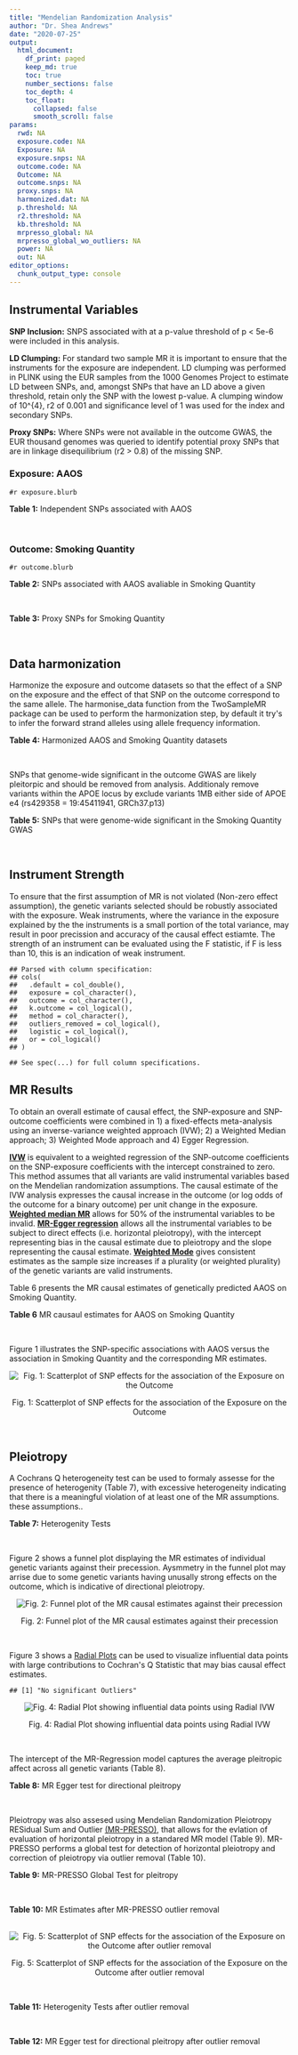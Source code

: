 ```yaml
---
title: "Mendelian Randomization Analysis"
author: "Dr. Shea Andrews"
date: "2020-07-25"
output:
  html_document:
    df_print: paged
    keep_md: true
    toc: true
    number_sections: false
    toc_depth: 4
    toc_float:
      collapsed: false
      smooth_scroll: false
params:
  rwd: NA
  exposure.code: NA
  Exposure: NA
  exposure.snps: NA
  outcome.code: NA
  Outcome: NA
  outcome.snps: NA
  proxy.snps: NA
  harmonized.dat: NA
  p.threshold: NA
  r2.threshold: NA
  kb.threshold: NA
  mrpresso_global: NA
  mrpresso_global_wo_outliers: NA
  power: NA
  out: NA
editor_options:
  chunk_output_type: console
---
```







## Instrumental Variables
**SNP Inclusion:** SNPS associated with at a p-value threshold of p < 5e-6 were included in this analysis.
<br>

**LD Clumping:** For standard two sample MR it is important to ensure that the instruments for the exposure are independent. LD clumping was performed in PLINK using the EUR samples from the 1000 Genomes Project to estimate LD between SNPs, and, amongst SNPs that have an LD above a given threshold, retain only the SNP with the lowest p-value. A clumping window of 10^{4}, r2 of 0.001 and significance level of 1 was used for the index and secondary SNPs.
<br>

**Proxy SNPs:** Where SNPs were not available in the outcome GWAS, the EUR thousand genomes was queried to identify potential proxy SNPs that are in linkage disequilibrium (r2 > 0.8) of the missing SNP.
<br>

### Exposure: AAOS
`#r exposure.blurb`
<br>

**Table 1:** Independent SNPs associated with AAOS
<div data-pagedtable="false">
  <script data-pagedtable-source type="application/json">
{"columns":[{"label":["SNP"],"name":[1],"type":["chr"],"align":["left"]},{"label":["CHROM"],"name":[2],"type":["dbl"],"align":["right"]},{"label":["POS"],"name":[3],"type":["dbl"],"align":["right"]},{"label":["REF"],"name":[4],"type":["chr"],"align":["left"]},{"label":["ALT"],"name":[5],"type":["chr"],"align":["left"]},{"label":["AF"],"name":[6],"type":["dbl"],"align":["right"]},{"label":["BETA"],"name":[7],"type":["dbl"],"align":["right"]},{"label":["SE"],"name":[8],"type":["dbl"],"align":["right"]},{"label":["Z"],"name":[9],"type":["dbl"],"align":["right"]},{"label":["P"],"name":[10],"type":["dbl"],"align":["right"]},{"label":["N"],"name":[11],"type":["dbl"],"align":["right"]},{"label":["TRAIT"],"name":[12],"type":["chr"],"align":["left"]}],"data":[{"1":"rs2649062","2":"1","3":"5799177","4":"A","5":"G","6":"0.3192","7":"0.0652","8":"0.0131","9":"4.977100","10":"6.120e-07","11":"40255","12":"AAOS"},{"1":"rs4662080","2":"1","3":"14363419","4":"C","5":"T","6":"0.6649","7":"0.1421","8":"0.0296","9":"4.800676","10":"1.586e-06","11":"40255","12":"AAOS"},{"1":"rs10919252","2":"1","3":"169802956","4":"C","5":"G","6":"0.3275","7":"0.0975","8":"0.0198","9":"4.924240","10":"8.182e-07","11":"40255","12":"AAOS"},{"1":"rs6701713","2":"1","3":"207786289","4":"A","5":"G","6":"0.7983","7":"-0.0709","8":"0.0146","9":"-4.856160","10":"1.184e-06","11":"40255","12":"AAOS"},{"1":"rs144505123","2":"1","3":"221802052","4":"C","5":"T","6":"0.0113","7":"0.7709","8":"0.1609","9":"4.791175","10":"1.661e-06","11":"40255","12":"AAOS"},{"1":"rs6718282","2":"2","3":"18039651","4":"G","5":"A","6":"0.0440","7":"-0.1421","8":"0.0308","9":"-4.613636","10":"3.840e-06","11":"40255","12":"AAOS"},{"1":"rs114131510","2":"2","3":"78420700","4":"A","5":"G","6":"0.0162","7":"0.6419","8":"0.1406","9":"4.565430","10":"4.949e-06","11":"40255","12":"AAOS"},{"1":"rs12615104","2":"2","3":"109820829","4":"T","5":"C","6":"0.2566","7":"-0.1057","8":"0.0221","9":"-4.782810","10":"1.829e-06","11":"40255","12":"AAOS"},{"1":"rs111906619","2":"2","3":"127789085","4":"C","5":"T","6":"0.0709","7":"0.1268","8":"0.0256","9":"4.953125","10":"7.088e-07","11":"40255","12":"AAOS"},{"1":"rs6431219","2":"2","3":"127862133","4":"C","5":"T","6":"0.4163","7":"0.0774","8":"0.0124","9":"6.241935","10":"3.897e-10","11":"40255","12":"AAOS"},{"1":"rs359982","2":"2","3":"219826934","4":"A","5":"G","6":"0.0781","7":"0.2660","8":"0.0513","9":"5.185190","10":"2.159e-07","11":"40255","12":"AAOS"},{"1":"rs116341973","2":"3","3":"63462893","4":"A","5":"G","6":"0.0227","7":"0.2057","8":"0.0399","9":"5.155390","10":"2.478e-07","11":"40255","12":"AAOS"},{"1":"rs145799027","2":"3","3":"114438213","4":"T","5":"C","6":"0.0147","7":"0.7485","8":"0.1601","9":"4.675200","10":"2.933e-06","11":"40255","12":"AAOS"},{"1":"rs71602496","2":"4","3":"661002","4":"A","5":"G","6":"0.1453","7":"0.0780","8":"0.0171","9":"4.561400","10":"4.978e-06","11":"40255","12":"AAOS"},{"1":"rs115803892","2":"4","3":"134185712","4":"G","5":"A","6":"0.0129","7":"0.9151","8":"0.1973","9":"4.638115","10":"3.498e-06","11":"40255","12":"AAOS"},{"1":"rs1689013","2":"4","3":"181048651","4":"T","5":"C","6":"0.2493","7":"0.0637","8":"0.0139","9":"4.582730","10":"4.657e-06","11":"40255","12":"AAOS"},{"1":"rs144202318","2":"5","3":"165711579","4":"G","5":"A","6":"0.0135","7":"0.7219","8":"0.1572","9":"4.592239","10":"4.356e-06","11":"40255","12":"AAOS"},{"1":"rs77345379","2":"6","3":"69273670","4":"C","5":"T","6":"0.0185","7":"0.2291","8":"0.0501","9":"4.572854","10":"4.830e-06","11":"40255","12":"AAOS"},{"1":"rs12153819","2":"6","3":"83773049","4":"C","5":"T","6":"0.1018","7":"-0.1092","8":"0.0235","9":"-4.646809","10":"3.291e-06","11":"40255","12":"AAOS"},{"1":"rs17170228","2":"7","3":"33076314","4":"G","5":"A","6":"0.0623","7":"0.1215","8":"0.0248","9":"4.899194","10":"1.004e-06","11":"40255","12":"AAOS"},{"1":"rs149907089","2":"7","3":"151626353","4":"G","5":"C","6":"0.0162","7":"0.7109","8":"0.1535","9":"4.631270","10":"3.637e-06","11":"40255","12":"AAOS"},{"1":"rs2725066","2":"8","3":"4438058","4":"T","5":"A","6":"0.5128","7":"-0.0936","8":"0.0191","9":"-4.900524","10":"9.948e-07","11":"40255","12":"AAOS"},{"1":"rs117201713","2":"8","3":"121340499","4":"G","5":"C","6":"0.0408","7":"0.2125","8":"0.0456","9":"4.660088","10":"3.120e-06","11":"40255","12":"AAOS"},{"1":"rs36033332","2":"9","3":"26834807","4":"C","5":"G","6":"0.0386","7":"0.4601","8":"0.0865","9":"5.319080","10":"1.030e-07","11":"40255","12":"AAOS"},{"1":"rs7930318","2":"11","3":"60033371","4":"C","5":"T","6":"0.5996","7":"0.0750","8":"0.0125","9":"6.000000","10":"2.245e-09","11":"40255","12":"AAOS"},{"1":"rs567075","2":"11","3":"85830157","4":"T","5":"C","6":"0.6903","7":"0.0900","8":"0.0132","9":"6.818180","10":"9.084e-12","11":"40255","12":"AAOS"},{"1":"rs11218343","2":"11","3":"121435587","4":"T","5":"C","6":"0.0395","7":"-0.1653","8":"0.0329","9":"-5.024320","10":"5.148e-07","11":"40255","12":"AAOS"},{"1":"rs7958488","2":"12","3":"6546166","4":"A","5":"T","6":"0.0195","7":"0.5085","8":"0.1111","9":"4.576960","10":"4.719e-06","11":"40255","12":"AAOS"},{"1":"rs1118069","2":"12","3":"84739181","4":"A","5":"T","6":"0.7195","7":"0.1012","8":"0.0216","9":"4.685190","10":"2.693e-06","11":"40255","12":"AAOS"},{"1":"rs140016885","2":"12","3":"99679113","4":"A","5":"G","6":"0.0144","7":"0.6851","8":"0.1416","9":"4.838280","10":"1.310e-06","11":"40255","12":"AAOS"},{"1":"rs9582517","2":"13","3":"102331030","4":"T","5":"C","6":"0.5073","7":"-0.1185","8":"0.0257","9":"-4.610890","10":"3.908e-06","11":"40255","12":"AAOS"},{"1":"rs146189059","2":"14","3":"47173254","4":"C","5":"G","6":"0.0111","7":"0.9444","8":"0.1835","9":"5.146590","10":"2.634e-07","11":"40255","12":"AAOS"},{"1":"rs17125944","2":"14","3":"53400629","4":"T","5":"C","6":"0.0924","7":"0.0960","8":"0.0203","9":"4.729060","10":"2.321e-06","11":"40255","12":"AAOS"},{"1":"rs150193285","2":"15","3":"75224360","4":"C","5":"T","6":"0.0109","7":"0.7622","8":"0.1650","9":"4.619394","10":"3.834e-06","11":"40255","12":"AAOS"},{"1":"rs9947273","2":"18","3":"35409158","4":"G","5":"A","6":"0.1431","7":"-0.0853","8":"0.0178","9":"-4.792135","10":"1.593e-06","11":"40255","12":"AAOS"},{"1":"rs62117204","2":"19","3":"45242967","4":"C","5":"T","6":"0.0601","7":"-0.1867","8":"0.0278","9":"-6.715827","10":"1.864e-11","11":"40255","12":"AAOS"},{"1":"rs76205446","2":"19","3":"45355267","4":"T","5":"A","6":"0.0143","7":"0.7096","8":"0.1234","9":"5.750405","10":"9.010e-09","11":"40255","12":"AAOS"},{"1":"rs2075650","2":"19","3":"45395619","4":"A","5":"G","6":"0.2197","7":"0.5502","8":"0.0223","9":"24.672600","10":"5.980e-134","11":"40255","12":"AAOS"},{"1":"rs141441332","2":"19","3":"45438575","4":"C","5":"A","6":"0.0110","7":"0.5383","8":"0.0632","9":"8.517405","10":"1.713e-17","11":"40255","12":"AAOS"},{"1":"rs204469","2":"19","3":"45490285","4":"A","5":"G","6":"0.9632","7":"0.1588","8":"0.0341","9":"4.656890","10":"3.269e-06","11":"40255","12":"AAOS"},{"1":"rs2827191","2":"21","3":"23361798","4":"C","5":"T","6":"0.2857","7":"0.1277","8":"0.0279","9":"4.577061","10":"4.895e-06","11":"40255","12":"AAOS"},{"1":"rs1043441","2":"22","3":"39130964","4":"C","5":"T","6":"0.2893","7":"-0.0639","8":"0.0135","9":"-4.733333","10":"2.110e-06","11":"40255","12":"AAOS"}],"options":{"columns":{"min":{},"max":[10]},"rows":{"min":[10],"max":[10]},"pages":{}}}
  </script>
</div>
<br>

### Outcome: Smoking Quantity
`#r outcome.blurb`
<br>

**Table 2:** SNPs associated with AAOS avaliable in Smoking Quantity
<div data-pagedtable="false">
  <script data-pagedtable-source type="application/json">
{"columns":[{"label":["SNP"],"name":[1],"type":["chr"],"align":["left"]},{"label":["CHROM"],"name":[2],"type":["dbl"],"align":["right"]},{"label":["POS"],"name":[3],"type":["dbl"],"align":["right"]},{"label":["REF"],"name":[4],"type":["chr"],"align":["left"]},{"label":["ALT"],"name":[5],"type":["chr"],"align":["left"]},{"label":["AF"],"name":[6],"type":["dbl"],"align":["right"]},{"label":["BETA"],"name":[7],"type":["dbl"],"align":["right"]},{"label":["SE"],"name":[8],"type":["dbl"],"align":["right"]},{"label":["Z"],"name":[9],"type":["dbl"],"align":["right"]},{"label":["P"],"name":[10],"type":["dbl"],"align":["right"]},{"label":["N"],"name":[11],"type":["dbl"],"align":["right"]},{"label":["TRAIT"],"name":[12],"type":["chr"],"align":["left"]}],"data":[{"1":"rs2649062","2":"1","3":"5799177","4":"A","5":"G","6":"0.32036400","7":"8.446970e-04","8":"0.001727397","9":"0.489","10":"0.62520","11":"335394","12":"Cigarettes_Per_Day"},{"1":"rs4662080","2":"1","3":"14363419","4":"C","5":"T","6":"0.69553200","7":"5.656931e-03","8":"0.003680502","9":"1.537","10":"0.12440","11":"73380","12":"Cigarettes_Per_Day"},{"1":"rs10919252","2":"1","3":"169802956","4":"C","5":"G","6":"0.31039100","7":"3.118030e-03","8":"0.001723623","9":"1.809","10":"0.07043","11":"335394","12":"Cigarettes_Per_Day"},{"1":"rs6701713","2":"1","3":"207786289","4":"A","5":"G","6":"0.77515400","7":"1.320720e-03","8":"0.001726427","9":"0.765","10":"0.44400","11":"335394","12":"Cigarettes_Per_Day"},{"1":"rs144505123","2":"1","3":"221802052","4":"C","5":"T","6":"0.00744913","7":"2.082278e-03","8":"0.001852560","9":"1.124","10":"0.26100","11":"290889","12":"Cigarettes_Per_Day"},{"1":"rs6718282","2":"2","3":"18039651","4":"G","5":"A","6":"0.08463490","7":"-1.625551e-03","8":"0.001847217","9":"-0.880","10":"0.37860","11":"292829","12":"Cigarettes_Per_Day"},{"1":"rs114131510","2":"2","3":"78420700","4":"A","5":"G","6":"0.00839110","7":"-1.761980e-03","8":"0.001720687","9":"-1.024","10":"0.30570","11":"337334","12":"Cigarettes_Per_Day"},{"1":"rs12615104","2":"2","3":"109820829","4":"T","5":"C","6":"0.32661600","7":"2.086620e-04","8":"0.001724481","9":"0.121","10":"0.90330","11":"337334","12":"Cigarettes_Per_Day"},{"1":"rs111906619","2":"2","3":"127789085","4":"C","5":"T","6":"0.05424060","7":"1.081358e-03","8":"0.001721908","9":"0.628","10":"0.52990","11":"337334","12":"Cigarettes_Per_Day"},{"1":"rs6431219","2":"2","3":"127862133","4":"C","5":"T","6":"0.39324600","7":"-1.621285e-04","8":"0.001724772","9":"-0.094","10":"0.92490","11":"337334","12":"Cigarettes_Per_Day"},{"1":"rs359982","2":"2","3":"219826934","4":"A","5":"G","6":"0.05341570","7":"1.691550e-03","8":"0.001720803","9":"0.983","10":"0.32550","11":"337334","12":"Cigarettes_Per_Day"},{"1":"rs116341973","2":"3","3":"63462893","4":"A","5":"G","6":"0.01417150","7":"2.235920e-03","8":"0.001719940","9":"1.300","10":"0.19360","11":"337334","12":"Cigarettes_Per_Day"},{"1":"rs145799027","2":"3","3":"114438213","4":"T","5":"C","6":"0.00290276","7":"-7.815210e-06","8":"0.001953804","9":"-0.004","10":"0.99700","11":"263954","12":"Cigarettes_Per_Day"},{"1":"rs71602496","2":"4","3":"661002","4":"A","5":"G","6":"0.14947100","7":"1.083080e-03","8":"0.001721907","9":"0.629","10":"0.52960","11":"337334","12":"Cigarettes_Per_Day"},{"1":"rs115803892","2":"4","3":"134185712","4":"G","5":"A","6":"0.02500000","7":"-2.889604e-03","8":"0.001718979","9":"-1.681","10":"0.09272","11":"337334","12":"Cigarettes_Per_Day"},{"1":"rs1689013","2":"4","3":"181048651","4":"T","5":"C","6":"0.22133500","7":"-4.980400e-04","8":"0.001723322","9":"-0.289","10":"0.77300","11":"337334","12":"Cigarettes_Per_Day"},{"1":"rs144202318","2":"5","3":"165711579","4":"G","5":"A","6":"0.01040480","7":"2.167256e-03","8":"0.001720045","9":"1.260","10":"0.20760","11":"337334","12":"Cigarettes_Per_Day"},{"1":"rs77345379","2":"6","3":"69273670","4":"C","5":"T","6":"0.02319680","7":"2.817578e-03","8":"0.001719084","9":"1.639","10":"0.10130","11":"337334","12":"Cigarettes_Per_Day"},{"1":"rs12153819","2":"6","3":"83773049","4":"C","5":"T","6":"0.16679800","7":"-2.462264e-03","8":"0.001845775","9":"-1.334","10":"0.18210","11":"292829","12":"Cigarettes_Per_Day"},{"1":"rs17170228","2":"7","3":"33076314","4":"G","5":"A","6":"0.05569710","7":"3.314761e-03","8":"0.001718383","9":"1.929","10":"0.05376","11":"337334","12":"Cigarettes_Per_Day"},{"1":"rs149907089","2":"7","3":"151626353","4":"G","5":"C","6":"0.01035230","7":"2.323629e-03","8":"0.001944459","9":"1.195","10":"0.23200","11":"263954","12":"Cigarettes_Per_Day"},{"1":"rs2725066","2":"8","3":"4438058","4":"T","5":"A","6":"0.54336700","7":"1.209487e-03","8":"0.001732789","9":"0.698","10":"0.48530","11":"333020","12":"Cigarettes_Per_Day"},{"1":"rs117201713","2":"8","3":"121340499","4":"G","5":"C","6":"0.03194600","7":"7.252542e-04","8":"0.001722694","9":"0.421","10":"0.67350","11":"337334","12":"Cigarettes_Per_Day"},{"1":"rs36033332","2":"9","3":"26834807","4":"C","5":"G","6":"0.08303120","7":"-1.033200e-03","8":"0.001722007","9":"-0.600","10":"0.54850","11":"337334","12":"Cigarettes_Per_Day"},{"1":"rs7930318","2":"11","3":"60033371","4":"C","5":"T","6":"0.65976800","7":"-1.724190e-03","8":"0.001720749","9":"-1.002","10":"0.31620","11":"337334","12":"Cigarettes_Per_Day"},{"1":"rs567075","2":"11","3":"85830157","4":"T","5":"C","6":"0.69089900","7":"-2.186140e-03","8":"0.001720016","9":"-1.271","10":"0.20370","11":"337334","12":"Cigarettes_Per_Day"},{"1":"rs11218343","2":"11","3":"121435587","4":"T","5":"C","6":"0.03449530","7":"9.162400e-04","8":"0.001722255","9":"0.532","10":"0.59500","11":"337334","12":"Cigarettes_Per_Day"},{"1":"rs7958488","2":"12","3":"6546166","4":"A","5":"T","6":"0.01840830","7":"7.648350e-04","8":"0.001722601","9":"0.444","10":"0.65730","11":"337334","12":"Cigarettes_Per_Day"},{"1":"rs1118069","2":"12","3":"84739181","4":"A","5":"T","6":"0.62582100","7":"4.515490e-04","8":"0.001723469","9":"0.262","10":"0.79350","11":"337334","12":"Cigarettes_Per_Day"},{"1":"rs140016885","2":"12","3":"99679113","4":"A","5":"G","6":"0.02373190","7":"6.177510e-04","8":"0.001740144","9":"0.355","10":"0.72270","11":"330721","12":"Cigarettes_Per_Day"},{"1":"rs9582517","2":"13","3":"102331030","4":"T","5":"C","6":"0.48209100","7":"2.000460e-04","8":"0.001724532","9":"0.116","10":"0.90740","11":"337334","12":"Cigarettes_Per_Day"},{"1":"rs146189059","2":"14","3":"47173254","4":"C","5":"G","6":"0.01144620","7":"2.561010e-03","8":"0.001812466","9":"1.413","10":"0.15780","11":"303629","12":"Cigarettes_Per_Day"},{"1":"rs17125944","2":"14","3":"53400629","4":"T","5":"C","6":"0.09734350","7":"-3.551050e-04","8":"0.001723809","9":"-0.206","10":"0.83670","11":"337334","12":"Cigarettes_Per_Day"},{"1":"rs150193285","2":"15","3":"75224360","4":"C","5":"T","6":"0.02104500","7":"1.966838e-03","8":"0.001737489","9":"1.132","10":"0.25760","11":"330721","12":"Cigarettes_Per_Day"},{"1":"rs9947273","2":"18","3":"35409158","4":"G","5":"A","6":"0.18287400","7":"-1.865655e-03","8":"0.003694366","9":"-0.505","10":"0.61340","11":"73380","12":"Cigarettes_Per_Day"},{"1":"rs62117204","2":"19","3":"45242967","4":"C","5":"T","6":"0.07418880","7":"-8.523831e-04","8":"0.001739557","9":"-0.490","10":"0.62430","11":"330721","12":"Cigarettes_Per_Day"},{"1":"rs76205446","2":"19","3":"45355267","4":"T","5":"A","6":"0.00945455","7":"-2.954672e-03","8":"0.001736000","9":"-1.702","10":"0.08873","11":"330721","12":"Cigarettes_Per_Day"},{"1":"rs2075650","2":"19","3":"45395619","4":"A","5":"G","6":"0.15559200","7":"-2.849030e-03","8":"0.001736154","9":"-1.641","10":"0.10090","11":"330721","12":"Cigarettes_Per_Day"},{"1":"rs141441332","2":"19","3":"45438575","4":"C","5":"A","6":"0.00789570","7":"1.043484e-03","8":"0.001739140","9":"0.600","10":"0.54840","11":"330721","12":"Cigarettes_Per_Day"},{"1":"rs204469","2":"19","3":"45490285","4":"A","5":"G","6":"0.96476600","7":"-1.279670e-03","8":"0.001738675","9":"-0.736","10":"0.46190","11":"330721","12":"Cigarettes_Per_Day"},{"1":"rs2827191","2":"21","3":"23361798","4":"C","5":"T","6":"0.29854800","7":"2.052162e-04","8":"0.001724506","9":"0.119","10":"0.90530","11":"337334","12":"Cigarettes_Per_Day"},{"1":"rs1043441","2":"22","3":"39130964","4":"C","5":"T","6":"0.30681800","7":"2.670353e-03","8":"0.001845441","9":"1.447","10":"0.14780","11":"292829","12":"Cigarettes_Per_Day"}],"options":{"columns":{"min":{},"max":[10]},"rows":{"min":[10],"max":[10]},"pages":{}}}
  </script>
</div>
<br>

**Table 3:** Proxy SNPs for Smoking Quantity
<div data-pagedtable="false">
  <script data-pagedtable-source type="application/json">
{"columns":[{"label":["proxy.outcome"],"name":[1],"type":["lgl"],"align":["right"]},{"label":["target_snp"],"name":[2],"type":["lgl"],"align":["right"]},{"label":["proxy_snp"],"name":[3],"type":["lgl"],"align":["right"]},{"label":["ld.r2"],"name":[4],"type":["lgl"],"align":["right"]},{"label":["Dprime"],"name":[5],"type":["lgl"],"align":["right"]},{"label":["ref.proxy"],"name":[6],"type":["lgl"],"align":["right"]},{"label":["alt.proxy"],"name":[7],"type":["lgl"],"align":["right"]},{"label":["CHROM"],"name":[8],"type":["lgl"],"align":["right"]},{"label":["POS"],"name":[9],"type":["lgl"],"align":["right"]},{"label":["ALT.proxy"],"name":[10],"type":["lgl"],"align":["right"]},{"label":["REF.proxy"],"name":[11],"type":["lgl"],"align":["right"]},{"label":["AF"],"name":[12],"type":["lgl"],"align":["right"]},{"label":["BETA"],"name":[13],"type":["lgl"],"align":["right"]},{"label":["SE"],"name":[14],"type":["lgl"],"align":["right"]},{"label":["P"],"name":[15],"type":["lgl"],"align":["right"]},{"label":["N"],"name":[16],"type":["lgl"],"align":["right"]},{"label":["ref"],"name":[17],"type":["lgl"],"align":["right"]},{"label":["alt"],"name":[18],"type":["lgl"],"align":["right"]},{"label":["ALT"],"name":[19],"type":["lgl"],"align":["right"]},{"label":["REF"],"name":[20],"type":["lgl"],"align":["right"]},{"label":["PHASE"],"name":[21],"type":["lgl"],"align":["right"]}],"data":[{"1":"NA","2":"NA","3":"NA","4":"NA","5":"NA","6":"NA","7":"NA","8":"NA","9":"NA","10":"NA","11":"NA","12":"NA","13":"NA","14":"NA","15":"NA","16":"NA","17":"NA","18":"NA","19":"NA","20":"NA","21":"NA"}],"options":{"columns":{"min":{},"max":[10]},"rows":{"min":[10],"max":[10]},"pages":{}}}
  </script>
</div>
<br>

## Data harmonization
Harmonize the exposure and outcome datasets so that the effect of a SNP on the exposure and the effect of that SNP on the outcome correspond to the same allele. The harmonise_data function from the TwoSampleMR package can be used to perform the harmonization step, by default it try's to infer the forward strand alleles using allele frequency information.
<br>

**Table 4:** Harmonized AAOS and Smoking Quantity datasets
<div data-pagedtable="false">
  <script data-pagedtable-source type="application/json">
{"columns":[{"label":["SNP"],"name":[1],"type":["chr"],"align":["left"]},{"label":["effect_allele.exposure"],"name":[2],"type":["chr"],"align":["left"]},{"label":["other_allele.exposure"],"name":[3],"type":["chr"],"align":["left"]},{"label":["effect_allele.outcome"],"name":[4],"type":["chr"],"align":["left"]},{"label":["other_allele.outcome"],"name":[5],"type":["chr"],"align":["left"]},{"label":["beta.exposure"],"name":[6],"type":["dbl"],"align":["right"]},{"label":["beta.outcome"],"name":[7],"type":["dbl"],"align":["right"]},{"label":["eaf.exposure"],"name":[8],"type":["dbl"],"align":["right"]},{"label":["eaf.outcome"],"name":[9],"type":["dbl"],"align":["right"]},{"label":["remove"],"name":[10],"type":["lgl"],"align":["right"]},{"label":["palindromic"],"name":[11],"type":["lgl"],"align":["right"]},{"label":["ambiguous"],"name":[12],"type":["lgl"],"align":["right"]},{"label":["id.outcome"],"name":[13],"type":["chr"],"align":["left"]},{"label":["chr.outcome"],"name":[14],"type":["dbl"],"align":["right"]},{"label":["pos.outcome"],"name":[15],"type":["dbl"],"align":["right"]},{"label":["se.outcome"],"name":[16],"type":["dbl"],"align":["right"]},{"label":["z.outcome"],"name":[17],"type":["dbl"],"align":["right"]},{"label":["pval.outcome"],"name":[18],"type":["dbl"],"align":["right"]},{"label":["samplesize.outcome"],"name":[19],"type":["dbl"],"align":["right"]},{"label":["outcome"],"name":[20],"type":["chr"],"align":["left"]},{"label":["mr_keep.outcome"],"name":[21],"type":["lgl"],"align":["right"]},{"label":["pval_origin.outcome"],"name":[22],"type":["chr"],"align":["left"]},{"label":["chr.exposure"],"name":[23],"type":["dbl"],"align":["right"]},{"label":["pos.exposure"],"name":[24],"type":["dbl"],"align":["right"]},{"label":["se.exposure"],"name":[25],"type":["dbl"],"align":["right"]},{"label":["z.exposure"],"name":[26],"type":["dbl"],"align":["right"]},{"label":["pval.exposure"],"name":[27],"type":["dbl"],"align":["right"]},{"label":["samplesize.exposure"],"name":[28],"type":["dbl"],"align":["right"]},{"label":["exposure"],"name":[29],"type":["chr"],"align":["left"]},{"label":["mr_keep.exposure"],"name":[30],"type":["lgl"],"align":["right"]},{"label":["pval_origin.exposure"],"name":[31],"type":["chr"],"align":["left"]},{"label":["id.exposure"],"name":[32],"type":["chr"],"align":["left"]},{"label":["action"],"name":[33],"type":["dbl"],"align":["right"]},{"label":["mr_keep"],"name":[34],"type":["lgl"],"align":["right"]},{"label":["pt"],"name":[35],"type":["dbl"],"align":["right"]},{"label":["pleitropy_keep"],"name":[36],"type":["lgl"],"align":["right"]},{"label":["mrpresso_RSSobs"],"name":[37],"type":["lgl"],"align":["right"]},{"label":["mrpresso_pval"],"name":[38],"type":["lgl"],"align":["right"]},{"label":["mrpresso_keep"],"name":[39],"type":["lgl"],"align":["right"]}],"data":[{"1":"rs1043441","2":"T","3":"C","4":"T","5":"C","6":"-0.0639","7":"2.670353e-03","8":"0.2893","9":"0.30681800","10":"FALSE","11":"FALSE","12":"FALSE","13":"MuVPGv","14":"22","15":"39130964","16":"0.001845441","17":"1.447","18":"0.14780","19":"292829","20":"Liu2019smkcpd23andMe","21":"TRUE","22":"reported","23":"22","24":"39130964","25":"0.0135","26":"-4.733333","27":"2.110e-06","28":"40255","29":"Huang2017aaos","30":"TRUE","31":"reported","32":"Y5yurG","33":"2","34":"TRUE","35":"5e-06","36":"TRUE","37":"NA","38":"NA","39":"TRUE"},{"1":"rs10919252","2":"G","3":"C","4":"G","5":"C","6":"0.0975","7":"3.118030e-03","8":"0.3275","9":"0.31039100","10":"FALSE","11":"TRUE","12":"FALSE","13":"MuVPGv","14":"1","15":"169802956","16":"0.001723623","17":"1.809","18":"0.07043","19":"335394","20":"Liu2019smkcpd23andMe","21":"TRUE","22":"reported","23":"1","24":"169802956","25":"0.0198","26":"4.924240","27":"8.182e-07","28":"40255","29":"Huang2017aaos","30":"TRUE","31":"reported","32":"Y5yurG","33":"2","34":"TRUE","35":"5e-06","36":"TRUE","37":"NA","38":"NA","39":"TRUE"},{"1":"rs1118069","2":"T","3":"A","4":"T","5":"A","6":"0.1012","7":"4.515490e-04","8":"0.7195","9":"0.62582100","10":"FALSE","11":"TRUE","12":"FALSE","13":"MuVPGv","14":"12","15":"84739181","16":"0.001723469","17":"0.262","18":"0.79350","19":"337334","20":"Liu2019smkcpd23andMe","21":"TRUE","22":"reported","23":"12","24":"84739181","25":"0.0216","26":"4.685190","27":"2.693e-06","28":"40255","29":"Huang2017aaos","30":"TRUE","31":"reported","32":"Y5yurG","33":"2","34":"TRUE","35":"5e-06","36":"TRUE","37":"NA","38":"NA","39":"TRUE"},{"1":"rs111906619","2":"T","3":"C","4":"T","5":"C","6":"0.1268","7":"1.081358e-03","8":"0.0709","9":"0.05424060","10":"FALSE","11":"FALSE","12":"FALSE","13":"MuVPGv","14":"2","15":"127789085","16":"0.001721908","17":"0.628","18":"0.52990","19":"337334","20":"Liu2019smkcpd23andMe","21":"TRUE","22":"reported","23":"2","24":"127789085","25":"0.0256","26":"4.953125","27":"7.088e-07","28":"40255","29":"Huang2017aaos","30":"TRUE","31":"reported","32":"Y5yurG","33":"2","34":"TRUE","35":"5e-06","36":"TRUE","37":"NA","38":"NA","39":"TRUE"},{"1":"rs11218343","2":"C","3":"T","4":"C","5":"T","6":"-0.1653","7":"9.162400e-04","8":"0.0395","9":"0.03449530","10":"FALSE","11":"FALSE","12":"FALSE","13":"MuVPGv","14":"11","15":"121435587","16":"0.001722255","17":"0.532","18":"0.59500","19":"337334","20":"Liu2019smkcpd23andMe","21":"TRUE","22":"reported","23":"11","24":"121435587","25":"0.0329","26":"-5.024320","27":"5.148e-07","28":"40255","29":"Huang2017aaos","30":"TRUE","31":"reported","32":"Y5yurG","33":"2","34":"TRUE","35":"5e-06","36":"TRUE","37":"NA","38":"NA","39":"TRUE"},{"1":"rs114131510","2":"G","3":"A","4":"G","5":"A","6":"0.6419","7":"-1.761980e-03","8":"0.0162","9":"0.00839110","10":"FALSE","11":"FALSE","12":"FALSE","13":"MuVPGv","14":"2","15":"78420700","16":"0.001720687","17":"-1.024","18":"0.30570","19":"337334","20":"Liu2019smkcpd23andMe","21":"TRUE","22":"reported","23":"2","24":"78420700","25":"0.1406","26":"4.565430","27":"4.949e-06","28":"40255","29":"Huang2017aaos","30":"TRUE","31":"reported","32":"Y5yurG","33":"2","34":"TRUE","35":"5e-06","36":"TRUE","37":"NA","38":"NA","39":"TRUE"},{"1":"rs115803892","2":"A","3":"G","4":"A","5":"G","6":"0.9151","7":"-2.889604e-03","8":"0.0129","9":"0.02500000","10":"FALSE","11":"FALSE","12":"FALSE","13":"MuVPGv","14":"4","15":"134185712","16":"0.001718979","17":"-1.681","18":"0.09272","19":"337334","20":"Liu2019smkcpd23andMe","21":"TRUE","22":"reported","23":"4","24":"134185712","25":"0.1973","26":"4.638115","27":"3.498e-06","28":"40255","29":"Huang2017aaos","30":"TRUE","31":"reported","32":"Y5yurG","33":"2","34":"TRUE","35":"5e-06","36":"TRUE","37":"NA","38":"NA","39":"TRUE"},{"1":"rs116341973","2":"G","3":"A","4":"G","5":"A","6":"0.2057","7":"2.235920e-03","8":"0.0227","9":"0.01417150","10":"FALSE","11":"FALSE","12":"FALSE","13":"MuVPGv","14":"3","15":"63462893","16":"0.001719940","17":"1.300","18":"0.19360","19":"337334","20":"Liu2019smkcpd23andMe","21":"TRUE","22":"reported","23":"3","24":"63462893","25":"0.0399","26":"5.155390","27":"2.478e-07","28":"40255","29":"Huang2017aaos","30":"TRUE","31":"reported","32":"Y5yurG","33":"2","34":"TRUE","35":"5e-06","36":"TRUE","37":"NA","38":"NA","39":"TRUE"},{"1":"rs117201713","2":"C","3":"G","4":"C","5":"G","6":"0.2125","7":"7.252542e-04","8":"0.0408","9":"0.03194600","10":"FALSE","11":"TRUE","12":"FALSE","13":"MuVPGv","14":"8","15":"121340499","16":"0.001722694","17":"0.421","18":"0.67350","19":"337334","20":"Liu2019smkcpd23andMe","21":"TRUE","22":"reported","23":"8","24":"121340499","25":"0.0456","26":"4.660088","27":"3.120e-06","28":"40255","29":"Huang2017aaos","30":"TRUE","31":"reported","32":"Y5yurG","33":"2","34":"TRUE","35":"5e-06","36":"TRUE","37":"NA","38":"NA","39":"TRUE"},{"1":"rs12153819","2":"T","3":"C","4":"T","5":"C","6":"-0.1092","7":"-2.462264e-03","8":"0.1018","9":"0.16679800","10":"FALSE","11":"FALSE","12":"FALSE","13":"MuVPGv","14":"6","15":"83773049","16":"0.001845775","17":"-1.334","18":"0.18210","19":"292829","20":"Liu2019smkcpd23andMe","21":"TRUE","22":"reported","23":"6","24":"83773049","25":"0.0235","26":"-4.646809","27":"3.291e-06","28":"40255","29":"Huang2017aaos","30":"TRUE","31":"reported","32":"Y5yurG","33":"2","34":"TRUE","35":"5e-06","36":"TRUE","37":"NA","38":"NA","39":"TRUE"},{"1":"rs12615104","2":"C","3":"T","4":"C","5":"T","6":"-0.1057","7":"2.086620e-04","8":"0.2566","9":"0.32661600","10":"FALSE","11":"FALSE","12":"FALSE","13":"MuVPGv","14":"2","15":"109820829","16":"0.001724481","17":"0.121","18":"0.90330","19":"337334","20":"Liu2019smkcpd23andMe","21":"TRUE","22":"reported","23":"2","24":"109820829","25":"0.0221","26":"-4.782810","27":"1.829e-06","28":"40255","29":"Huang2017aaos","30":"TRUE","31":"reported","32":"Y5yurG","33":"2","34":"TRUE","35":"5e-06","36":"TRUE","37":"NA","38":"NA","39":"TRUE"},{"1":"rs140016885","2":"G","3":"A","4":"G","5":"A","6":"0.6851","7":"6.177510e-04","8":"0.0144","9":"0.02373190","10":"FALSE","11":"FALSE","12":"FALSE","13":"MuVPGv","14":"12","15":"99679113","16":"0.001740144","17":"0.355","18":"0.72270","19":"330721","20":"Liu2019smkcpd23andMe","21":"TRUE","22":"reported","23":"12","24":"99679113","25":"0.1416","26":"4.838280","27":"1.310e-06","28":"40255","29":"Huang2017aaos","30":"TRUE","31":"reported","32":"Y5yurG","33":"2","34":"TRUE","35":"5e-06","36":"TRUE","37":"NA","38":"NA","39":"TRUE"},{"1":"rs141441332","2":"A","3":"C","4":"A","5":"C","6":"0.5383","7":"1.043484e-03","8":"0.0110","9":"0.00789570","10":"FALSE","11":"FALSE","12":"FALSE","13":"MuVPGv","14":"19","15":"45438575","16":"0.001739140","17":"0.600","18":"0.54840","19":"330721","20":"Liu2019smkcpd23andMe","21":"TRUE","22":"reported","23":"19","24":"45438575","25":"0.0632","26":"8.517405","27":"1.713e-17","28":"40255","29":"Huang2017aaos","30":"TRUE","31":"reported","32":"Y5yurG","33":"2","34":"TRUE","35":"5e-06","36":"FALSE","37":"NA","38":"NA","39":"TRUE"},{"1":"rs144202318","2":"A","3":"G","4":"A","5":"G","6":"0.7219","7":"2.167256e-03","8":"0.0135","9":"0.01040480","10":"FALSE","11":"FALSE","12":"FALSE","13":"MuVPGv","14":"5","15":"165711579","16":"0.001720045","17":"1.260","18":"0.20760","19":"337334","20":"Liu2019smkcpd23andMe","21":"TRUE","22":"reported","23":"5","24":"165711579","25":"0.1572","26":"4.592239","27":"4.356e-06","28":"40255","29":"Huang2017aaos","30":"TRUE","31":"reported","32":"Y5yurG","33":"2","34":"TRUE","35":"5e-06","36":"TRUE","37":"NA","38":"NA","39":"TRUE"},{"1":"rs144505123","2":"T","3":"C","4":"T","5":"C","6":"0.7709","7":"2.082278e-03","8":"0.0113","9":"0.00744913","10":"FALSE","11":"FALSE","12":"FALSE","13":"MuVPGv","14":"1","15":"221802052","16":"0.001852560","17":"1.124","18":"0.26100","19":"290889","20":"Liu2019smkcpd23andMe","21":"TRUE","22":"reported","23":"1","24":"221802052","25":"0.1609","26":"4.791175","27":"1.661e-06","28":"40255","29":"Huang2017aaos","30":"TRUE","31":"reported","32":"Y5yurG","33":"2","34":"TRUE","35":"5e-06","36":"TRUE","37":"NA","38":"NA","39":"TRUE"},{"1":"rs145799027","2":"C","3":"T","4":"C","5":"T","6":"0.7485","7":"-7.815210e-06","8":"0.0147","9":"0.00290276","10":"FALSE","11":"FALSE","12":"FALSE","13":"MuVPGv","14":"3","15":"114438213","16":"0.001953804","17":"-0.004","18":"0.99700","19":"263954","20":"Liu2019smkcpd23andMe","21":"TRUE","22":"reported","23":"3","24":"114438213","25":"0.1601","26":"4.675200","27":"2.933e-06","28":"40255","29":"Huang2017aaos","30":"TRUE","31":"reported","32":"Y5yurG","33":"2","34":"TRUE","35":"5e-06","36":"TRUE","37":"NA","38":"NA","39":"TRUE"},{"1":"rs146189059","2":"G","3":"C","4":"G","5":"C","6":"0.9444","7":"2.561010e-03","8":"0.0111","9":"0.01144620","10":"FALSE","11":"TRUE","12":"FALSE","13":"MuVPGv","14":"14","15":"47173254","16":"0.001812466","17":"1.413","18":"0.15780","19":"303629","20":"Liu2019smkcpd23andMe","21":"TRUE","22":"reported","23":"14","24":"47173254","25":"0.1835","26":"5.146590","27":"2.634e-07","28":"40255","29":"Huang2017aaos","30":"TRUE","31":"reported","32":"Y5yurG","33":"2","34":"TRUE","35":"5e-06","36":"TRUE","37":"NA","38":"NA","39":"TRUE"},{"1":"rs149907089","2":"C","3":"G","4":"C","5":"G","6":"0.7109","7":"2.323629e-03","8":"0.0162","9":"0.01035230","10":"FALSE","11":"TRUE","12":"FALSE","13":"MuVPGv","14":"7","15":"151626353","16":"0.001944459","17":"1.195","18":"0.23200","19":"263954","20":"Liu2019smkcpd23andMe","21":"TRUE","22":"reported","23":"7","24":"151626353","25":"0.1535","26":"4.631270","27":"3.637e-06","28":"40255","29":"Huang2017aaos","30":"TRUE","31":"reported","32":"Y5yurG","33":"2","34":"TRUE","35":"5e-06","36":"TRUE","37":"NA","38":"NA","39":"TRUE"},{"1":"rs150193285","2":"T","3":"C","4":"T","5":"C","6":"0.7622","7":"1.966838e-03","8":"0.0109","9":"0.02104500","10":"FALSE","11":"FALSE","12":"FALSE","13":"MuVPGv","14":"15","15":"75224360","16":"0.001737489","17":"1.132","18":"0.25760","19":"330721","20":"Liu2019smkcpd23andMe","21":"TRUE","22":"reported","23":"15","24":"75224360","25":"0.1650","26":"4.619394","27":"3.834e-06","28":"40255","29":"Huang2017aaos","30":"TRUE","31":"reported","32":"Y5yurG","33":"2","34":"TRUE","35":"5e-06","36":"TRUE","37":"NA","38":"NA","39":"TRUE"},{"1":"rs1689013","2":"C","3":"T","4":"C","5":"T","6":"0.0637","7":"-4.980400e-04","8":"0.2493","9":"0.22133500","10":"FALSE","11":"FALSE","12":"FALSE","13":"MuVPGv","14":"4","15":"181048651","16":"0.001723322","17":"-0.289","18":"0.77300","19":"337334","20":"Liu2019smkcpd23andMe","21":"TRUE","22":"reported","23":"4","24":"181048651","25":"0.0139","26":"4.582730","27":"4.657e-06","28":"40255","29":"Huang2017aaos","30":"TRUE","31":"reported","32":"Y5yurG","33":"2","34":"TRUE","35":"5e-06","36":"TRUE","37":"NA","38":"NA","39":"TRUE"},{"1":"rs17125944","2":"C","3":"T","4":"C","5":"T","6":"0.0960","7":"-3.551050e-04","8":"0.0924","9":"0.09734350","10":"FALSE","11":"FALSE","12":"FALSE","13":"MuVPGv","14":"14","15":"53400629","16":"0.001723809","17":"-0.206","18":"0.83670","19":"337334","20":"Liu2019smkcpd23andMe","21":"TRUE","22":"reported","23":"14","24":"53400629","25":"0.0203","26":"4.729060","27":"2.321e-06","28":"40255","29":"Huang2017aaos","30":"TRUE","31":"reported","32":"Y5yurG","33":"2","34":"TRUE","35":"5e-06","36":"TRUE","37":"NA","38":"NA","39":"TRUE"},{"1":"rs17170228","2":"A","3":"G","4":"A","5":"G","6":"0.1215","7":"3.314761e-03","8":"0.0623","9":"0.05569710","10":"FALSE","11":"FALSE","12":"FALSE","13":"MuVPGv","14":"7","15":"33076314","16":"0.001718383","17":"1.929","18":"0.05376","19":"337334","20":"Liu2019smkcpd23andMe","21":"TRUE","22":"reported","23":"7","24":"33076314","25":"0.0248","26":"4.899194","27":"1.004e-06","28":"40255","29":"Huang2017aaos","30":"TRUE","31":"reported","32":"Y5yurG","33":"2","34":"TRUE","35":"5e-06","36":"TRUE","37":"NA","38":"NA","39":"TRUE"},{"1":"rs204469","2":"G","3":"A","4":"G","5":"A","6":"0.1588","7":"-1.279670e-03","8":"0.9632","9":"0.96476600","10":"FALSE","11":"FALSE","12":"FALSE","13":"MuVPGv","14":"19","15":"45490285","16":"0.001738675","17":"-0.736","18":"0.46190","19":"330721","20":"Liu2019smkcpd23andMe","21":"TRUE","22":"reported","23":"19","24":"45490285","25":"0.0341","26":"4.656890","27":"3.269e-06","28":"40255","29":"Huang2017aaos","30":"TRUE","31":"reported","32":"Y5yurG","33":"2","34":"TRUE","35":"5e-06","36":"FALSE","37":"NA","38":"NA","39":"TRUE"},{"1":"rs2075650","2":"G","3":"A","4":"G","5":"A","6":"0.5502","7":"-2.849030e-03","8":"0.2197","9":"0.15559200","10":"FALSE","11":"FALSE","12":"FALSE","13":"MuVPGv","14":"19","15":"45395619","16":"0.001736154","17":"-1.641","18":"0.10090","19":"330721","20":"Liu2019smkcpd23andMe","21":"TRUE","22":"reported","23":"19","24":"45395619","25":"0.0223","26":"24.672600","27":"5.980e-134","28":"40255","29":"Huang2017aaos","30":"TRUE","31":"reported","32":"Y5yurG","33":"2","34":"TRUE","35":"5e-06","36":"FALSE","37":"NA","38":"NA","39":"TRUE"},{"1":"rs2649062","2":"G","3":"A","4":"G","5":"A","6":"0.0652","7":"8.446970e-04","8":"0.3192","9":"0.32036400","10":"FALSE","11":"FALSE","12":"FALSE","13":"MuVPGv","14":"1","15":"5799177","16":"0.001727397","17":"0.489","18":"0.62520","19":"335394","20":"Liu2019smkcpd23andMe","21":"TRUE","22":"reported","23":"1","24":"5799177","25":"0.0131","26":"4.977100","27":"6.120e-07","28":"40255","29":"Huang2017aaos","30":"TRUE","31":"reported","32":"Y5yurG","33":"2","34":"TRUE","35":"5e-06","36":"TRUE","37":"NA","38":"NA","39":"TRUE"},{"1":"rs2725066","2":"A","3":"T","4":"A","5":"T","6":"-0.0936","7":"1.209487e-03","8":"0.5128","9":"0.54336700","10":"FALSE","11":"TRUE","12":"TRUE","13":"MuVPGv","14":"8","15":"4438058","16":"0.001732789","17":"0.698","18":"0.48530","19":"333020","20":"Liu2019smkcpd23andMe","21":"TRUE","22":"reported","23":"8","24":"4438058","25":"0.0191","26":"-4.900524","27":"9.948e-07","28":"40255","29":"Huang2017aaos","30":"TRUE","31":"reported","32":"Y5yurG","33":"2","34":"FALSE","35":"5e-06","36":"TRUE","37":"NA","38":"NA","39":"NA"},{"1":"rs2827191","2":"T","3":"C","4":"T","5":"C","6":"0.1277","7":"2.052162e-04","8":"0.2857","9":"0.29854800","10":"FALSE","11":"FALSE","12":"FALSE","13":"MuVPGv","14":"21","15":"23361798","16":"0.001724506","17":"0.119","18":"0.90530","19":"337334","20":"Liu2019smkcpd23andMe","21":"TRUE","22":"reported","23":"21","24":"23361798","25":"0.0279","26":"4.577061","27":"4.895e-06","28":"40255","29":"Huang2017aaos","30":"TRUE","31":"reported","32":"Y5yurG","33":"2","34":"TRUE","35":"5e-06","36":"TRUE","37":"NA","38":"NA","39":"TRUE"},{"1":"rs359982","2":"G","3":"A","4":"G","5":"A","6":"0.2660","7":"1.691550e-03","8":"0.0781","9":"0.05341570","10":"FALSE","11":"FALSE","12":"FALSE","13":"MuVPGv","14":"2","15":"219826934","16":"0.001720803","17":"0.983","18":"0.32550","19":"337334","20":"Liu2019smkcpd23andMe","21":"TRUE","22":"reported","23":"2","24":"219826934","25":"0.0513","26":"5.185190","27":"2.159e-07","28":"40255","29":"Huang2017aaos","30":"TRUE","31":"reported","32":"Y5yurG","33":"2","34":"TRUE","35":"5e-06","36":"TRUE","37":"NA","38":"NA","39":"TRUE"},{"1":"rs36033332","2":"G","3":"C","4":"G","5":"C","6":"0.4601","7":"-1.033200e-03","8":"0.0386","9":"0.08303120","10":"FALSE","11":"TRUE","12":"FALSE","13":"MuVPGv","14":"9","15":"26834807","16":"0.001722007","17":"-0.600","18":"0.54850","19":"337334","20":"Liu2019smkcpd23andMe","21":"TRUE","22":"reported","23":"9","24":"26834807","25":"0.0865","26":"5.319080","27":"1.030e-07","28":"40255","29":"Huang2017aaos","30":"TRUE","31":"reported","32":"Y5yurG","33":"2","34":"TRUE","35":"5e-06","36":"TRUE","37":"NA","38":"NA","39":"TRUE"},{"1":"rs4662080","2":"T","3":"C","4":"T","5":"C","6":"0.1421","7":"5.656931e-03","8":"0.6649","9":"0.69553200","10":"FALSE","11":"FALSE","12":"FALSE","13":"MuVPGv","14":"1","15":"14363419","16":"0.003680502","17":"1.537","18":"0.12440","19":"73380","20":"Liu2019smkcpd23andMe","21":"TRUE","22":"reported","23":"1","24":"14363419","25":"0.0296","26":"4.800676","27":"1.586e-06","28":"40255","29":"Huang2017aaos","30":"TRUE","31":"reported","32":"Y5yurG","33":"2","34":"TRUE","35":"5e-06","36":"TRUE","37":"NA","38":"NA","39":"TRUE"},{"1":"rs567075","2":"C","3":"T","4":"C","5":"T","6":"0.0900","7":"-2.186140e-03","8":"0.6903","9":"0.69089900","10":"FALSE","11":"FALSE","12":"FALSE","13":"MuVPGv","14":"11","15":"85830157","16":"0.001720016","17":"-1.271","18":"0.20370","19":"337334","20":"Liu2019smkcpd23andMe","21":"TRUE","22":"reported","23":"11","24":"85830157","25":"0.0132","26":"6.818180","27":"9.084e-12","28":"40255","29":"Huang2017aaos","30":"TRUE","31":"reported","32":"Y5yurG","33":"2","34":"TRUE","35":"5e-06","36":"TRUE","37":"NA","38":"NA","39":"TRUE"},{"1":"rs62117204","2":"T","3":"C","4":"T","5":"C","6":"-0.1867","7":"-8.523831e-04","8":"0.0601","9":"0.07418880","10":"FALSE","11":"FALSE","12":"FALSE","13":"MuVPGv","14":"19","15":"45242967","16":"0.001739557","17":"-0.490","18":"0.62430","19":"330721","20":"Liu2019smkcpd23andMe","21":"TRUE","22":"reported","23":"19","24":"45242967","25":"0.0278","26":"-6.715827","27":"1.864e-11","28":"40255","29":"Huang2017aaos","30":"TRUE","31":"reported","32":"Y5yurG","33":"2","34":"TRUE","35":"5e-06","36":"FALSE","37":"NA","38":"NA","39":"TRUE"},{"1":"rs6431219","2":"T","3":"C","4":"T","5":"C","6":"0.0774","7":"-1.621285e-04","8":"0.4163","9":"0.39324600","10":"FALSE","11":"FALSE","12":"FALSE","13":"MuVPGv","14":"2","15":"127862133","16":"0.001724772","17":"-0.094","18":"0.92490","19":"337334","20":"Liu2019smkcpd23andMe","21":"TRUE","22":"reported","23":"2","24":"127862133","25":"0.0124","26":"6.241935","27":"3.897e-10","28":"40255","29":"Huang2017aaos","30":"TRUE","31":"reported","32":"Y5yurG","33":"2","34":"TRUE","35":"5e-06","36":"TRUE","37":"NA","38":"NA","39":"TRUE"},{"1":"rs6701713","2":"G","3":"A","4":"G","5":"A","6":"-0.0709","7":"1.320720e-03","8":"0.7983","9":"0.77515400","10":"FALSE","11":"FALSE","12":"FALSE","13":"MuVPGv","14":"1","15":"207786289","16":"0.001726427","17":"0.765","18":"0.44400","19":"335394","20":"Liu2019smkcpd23andMe","21":"TRUE","22":"reported","23":"1","24":"207786289","25":"0.0146","26":"-4.856160","27":"1.184e-06","28":"40255","29":"Huang2017aaos","30":"TRUE","31":"reported","32":"Y5yurG","33":"2","34":"TRUE","35":"5e-06","36":"TRUE","37":"NA","38":"NA","39":"TRUE"},{"1":"rs6718282","2":"A","3":"G","4":"A","5":"G","6":"-0.1421","7":"-1.625551e-03","8":"0.0440","9":"0.08463490","10":"FALSE","11":"FALSE","12":"FALSE","13":"MuVPGv","14":"2","15":"18039651","16":"0.001847217","17":"-0.880","18":"0.37860","19":"292829","20":"Liu2019smkcpd23andMe","21":"TRUE","22":"reported","23":"2","24":"18039651","25":"0.0308","26":"-4.613636","27":"3.840e-06","28":"40255","29":"Huang2017aaos","30":"TRUE","31":"reported","32":"Y5yurG","33":"2","34":"TRUE","35":"5e-06","36":"TRUE","37":"NA","38":"NA","39":"TRUE"},{"1":"rs71602496","2":"G","3":"A","4":"G","5":"A","6":"0.0780","7":"1.083080e-03","8":"0.1453","9":"0.14947100","10":"FALSE","11":"FALSE","12":"FALSE","13":"MuVPGv","14":"4","15":"661002","16":"0.001721907","17":"0.629","18":"0.52960","19":"337334","20":"Liu2019smkcpd23andMe","21":"TRUE","22":"reported","23":"4","24":"661002","25":"0.0171","26":"4.561400","27":"4.978e-06","28":"40255","29":"Huang2017aaos","30":"TRUE","31":"reported","32":"Y5yurG","33":"2","34":"TRUE","35":"5e-06","36":"TRUE","37":"NA","38":"NA","39":"TRUE"},{"1":"rs76205446","2":"A","3":"T","4":"A","5":"T","6":"0.7096","7":"-2.954672e-03","8":"0.0143","9":"0.00945455","10":"FALSE","11":"TRUE","12":"FALSE","13":"MuVPGv","14":"19","15":"45355267","16":"0.001736000","17":"-1.702","18":"0.08873","19":"330721","20":"Liu2019smkcpd23andMe","21":"TRUE","22":"reported","23":"19","24":"45355267","25":"0.1234","26":"5.750405","27":"9.010e-09","28":"40255","29":"Huang2017aaos","30":"TRUE","31":"reported","32":"Y5yurG","33":"2","34":"TRUE","35":"5e-06","36":"FALSE","37":"NA","38":"NA","39":"TRUE"},{"1":"rs77345379","2":"T","3":"C","4":"T","5":"C","6":"0.2291","7":"2.817578e-03","8":"0.0185","9":"0.02319680","10":"FALSE","11":"FALSE","12":"FALSE","13":"MuVPGv","14":"6","15":"69273670","16":"0.001719084","17":"1.639","18":"0.10130","19":"337334","20":"Liu2019smkcpd23andMe","21":"TRUE","22":"reported","23":"6","24":"69273670","25":"0.0501","26":"4.572854","27":"4.830e-06","28":"40255","29":"Huang2017aaos","30":"TRUE","31":"reported","32":"Y5yurG","33":"2","34":"TRUE","35":"5e-06","36":"TRUE","37":"NA","38":"NA","39":"TRUE"},{"1":"rs7930318","2":"T","3":"C","4":"T","5":"C","6":"0.0750","7":"-1.724190e-03","8":"0.5996","9":"0.65976800","10":"FALSE","11":"FALSE","12":"FALSE","13":"MuVPGv","14":"11","15":"60033371","16":"0.001720749","17":"-1.002","18":"0.31620","19":"337334","20":"Liu2019smkcpd23andMe","21":"TRUE","22":"reported","23":"11","24":"60033371","25":"0.0125","26":"6.000000","27":"2.245e-09","28":"40255","29":"Huang2017aaos","30":"TRUE","31":"reported","32":"Y5yurG","33":"2","34":"TRUE","35":"5e-06","36":"TRUE","37":"NA","38":"NA","39":"TRUE"},{"1":"rs7958488","2":"T","3":"A","4":"T","5":"A","6":"0.5085","7":"7.648350e-04","8":"0.0195","9":"0.01840830","10":"FALSE","11":"TRUE","12":"FALSE","13":"MuVPGv","14":"12","15":"6546166","16":"0.001722601","17":"0.444","18":"0.65730","19":"337334","20":"Liu2019smkcpd23andMe","21":"TRUE","22":"reported","23":"12","24":"6546166","25":"0.1111","26":"4.576960","27":"4.719e-06","28":"40255","29":"Huang2017aaos","30":"TRUE","31":"reported","32":"Y5yurG","33":"2","34":"TRUE","35":"5e-06","36":"TRUE","37":"NA","38":"NA","39":"TRUE"},{"1":"rs9582517","2":"C","3":"T","4":"C","5":"T","6":"-0.1185","7":"2.000460e-04","8":"0.5073","9":"0.48209100","10":"FALSE","11":"FALSE","12":"FALSE","13":"MuVPGv","14":"13","15":"102331030","16":"0.001724532","17":"0.116","18":"0.90740","19":"337334","20":"Liu2019smkcpd23andMe","21":"TRUE","22":"reported","23":"13","24":"102331030","25":"0.0257","26":"-4.610890","27":"3.908e-06","28":"40255","29":"Huang2017aaos","30":"TRUE","31":"reported","32":"Y5yurG","33":"2","34":"TRUE","35":"5e-06","36":"TRUE","37":"NA","38":"NA","39":"TRUE"},{"1":"rs9947273","2":"A","3":"G","4":"A","5":"G","6":"-0.0853","7":"-1.865655e-03","8":"0.1431","9":"0.18287400","10":"FALSE","11":"FALSE","12":"FALSE","13":"MuVPGv","14":"18","15":"35409158","16":"0.003694366","17":"-0.505","18":"0.61340","19":"73380","20":"Liu2019smkcpd23andMe","21":"TRUE","22":"reported","23":"18","24":"35409158","25":"0.0178","26":"-4.792135","27":"1.593e-06","28":"40255","29":"Huang2017aaos","30":"TRUE","31":"reported","32":"Y5yurG","33":"2","34":"TRUE","35":"5e-06","36":"TRUE","37":"NA","38":"NA","39":"TRUE"}],"options":{"columns":{"min":{},"max":[10]},"rows":{"min":[10],"max":[10]},"pages":{}}}
  </script>
</div>
<br>

SNPs that genome-wide significant in the outcome GWAS are likely pleitorpic and should be removed from analysis. Additionaly remove variants within the APOE locus by exclude variants 1MB either side of APOE e4 (rs429358 = 19:45411941, GRCh37.p13)
<br>


**Table 5:** SNPs that were genome-wide significant in the Smoking Quantity GWAS
<div data-pagedtable="false">
  <script data-pagedtable-source type="application/json">
{"columns":[{"label":["SNP"],"name":[1],"type":["chr"],"align":["left"]},{"label":["chr.outcome"],"name":[2],"type":["dbl"],"align":["right"]},{"label":["pos.outcome"],"name":[3],"type":["dbl"],"align":["right"]},{"label":["pval.exposure"],"name":[4],"type":["dbl"],"align":["right"]},{"label":["pval.outcome"],"name":[5],"type":["dbl"],"align":["right"]}],"data":[{"1":"rs141441332","2":"19","3":"45438575","4":"1.713e-17","5":"0.54840"},{"1":"rs204469","2":"19","3":"45490285","4":"3.269e-06","5":"0.46190"},{"1":"rs2075650","2":"19","3":"45395619","4":"5.980e-134","5":"0.10090"},{"1":"rs62117204","2":"19","3":"45242967","4":"1.864e-11","5":"0.62430"},{"1":"rs76205446","2":"19","3":"45355267","4":"9.010e-09","5":"0.08873"}],"options":{"columns":{"min":{},"max":[10]},"rows":{"min":[10],"max":[10]},"pages":{}}}
  </script>
</div>
<br>


## Instrument Strength
To ensure that the first assumption of MR is not violated (Non-zero effect assumption), the genetic variants selected should be robustly associated with the exposure. Weak instruments, where the variance in the exposure explained by the the instruments is a small portion of the total variance, may result in poor precission and accuracy of the causal effect estiamte. The strength of an instrument can be evaluated using the F statistic, if F is less than 10, this is an indication of weak instrument.


```
## Parsed with column specification:
## cols(
##   .default = col_double(),
##   exposure = col_character(),
##   outcome = col_character(),
##   k.outcome = col_logical(),
##   method = col_character(),
##   outliers_removed = col_logical(),
##   logistic = col_logical(),
##   or = col_logical()
## )
```

```
## See spec(...) for full column specifications.
```

<div data-pagedtable="false">
  <script data-pagedtable-source type="application/json">
{"columns":[{"label":["outliers_removed"],"name":[1],"type":["lgl"],"align":["right"]},{"label":["pve.exposure"],"name":[2],"type":["dbl"],"align":["right"]},{"label":["F"],"name":[3],"type":["dbl"],"align":["right"]},{"label":["Alpha"],"name":[4],"type":["dbl"],"align":["right"]},{"label":["NCP"],"name":[5],"type":["dbl"],"align":["right"]},{"label":["Power"],"name":[6],"type":["dbl"],"align":["right"]}],"data":[{"1":"FALSE","2":"0.02165173","3":"24.7239","4":"0.05","5":"2.824743","6":"0.390156"}],"options":{"columns":{"min":{},"max":[10]},"rows":{"min":[10],"max":[10]},"pages":{}}}
  </script>
</div>

##  MR Results
To obtain an overall estimate of causal effect, the SNP-exposure and SNP-outcome coefficients were combined in 1) a fixed-effects meta-analysis using an inverse-variance weighted approach (IVW); 2) a Weighted Median approach; 3) Weighted Mode approach and 4) Egger Regression.


[**IVW**](https://doi.org/10.1002/gepi.21758) is equivalent to a weighted regression of the SNP-outcome coefficients on the SNP-exposure coefficients with the intercept constrained to zero. This method assumes that all variants are valid instrumental variables based on the Mendelian randomization assumptions. The causal estimate of the IVW analysis expresses the causal increase in the outcome (or log odds of the outcome for a binary outcome) per unit change in the exposure. [**Weighted median MR**](https://doi.org/10.1002/gepi.21965) allows for 50% of the instrumental variables to be invalid. [**MR-Egger regression**](https://doi.org/10.1093/ije/dyw220) allows all the instrumental variables to be subject to direct effects (i.e. horizontal pleiotropy), with the intercept representing bias in the causal estimate due to pleiotropy and the slope representing the causal estimate. [**Weighted Mode**](https://doi.org/10.1093/ije/dyx102) gives consistent estimates as the sample size increases if a plurality (or weighted plurality) of the genetic variants are valid instruments.
<br>



Table 6 presents the MR causal estimates of genetically predicted AAOS on Smoking Quantity.
<br>

**Table 6** MR causaul estimates for AAOS on Smoking Quantity
<div data-pagedtable="false">
  <script data-pagedtable-source type="application/json">
{"columns":[{"label":["id.exposure"],"name":[1],"type":["chr"],"align":["left"]},{"label":["id.outcome"],"name":[2],"type":["chr"],"align":["left"]},{"label":["outcome"],"name":[3],"type":["fctr"],"align":["left"]},{"label":["exposure"],"name":[4],"type":["fctr"],"align":["left"]},{"label":["method"],"name":[5],"type":["fctr"],"align":["left"]},{"label":["nsnp"],"name":[6],"type":["int"],"align":["right"]},{"label":["b"],"name":[7],"type":["dbl"],"align":["right"]},{"label":["se"],"name":[8],"type":["dbl"],"align":["right"]},{"label":["pval"],"name":[9],"type":["dbl"],"align":["right"]}],"data":[{"1":"Y5yurG","2":"MuVPGv","3":"Liu2019smkcpd23andMe","4":"Huang2017aaos","5":"Inverse variance weighted (fixed effects)","6":"36","7":"0.0012006322","8":"0.0007124499","9":"0.09194682"},{"1":"Y5yurG","2":"MuVPGv","3":"Liu2019smkcpd23andMe","4":"Huang2017aaos","5":"Weighted median","6":"36","7":"0.0021939003","8":"0.0010449088","9":"0.03576321"},{"1":"Y5yurG","2":"MuVPGv","3":"Liu2019smkcpd23andMe","4":"Huang2017aaos","5":"Weighted mode","6":"36","7":"0.0013604659","8":"0.0008767684","9":"0.12973481"},{"1":"Y5yurG","2":"MuVPGv","3":"Liu2019smkcpd23andMe","4":"Huang2017aaos","5":"MR Egger","6":"36","7":"0.0004911756","8":"0.0010379667","9":"0.63908791"}],"options":{"columns":{"min":{},"max":[10]},"rows":{"min":[10],"max":[10]},"pages":{}}}
  </script>
</div>
<br>

Figure 1 illustrates the SNP-specific associations with AAOS versus the association in Smoking Quantity and the corresponding MR estimates.
<br>

<div class="figure" style="text-align: center">
<img src="/sc/arion/projects/LOAD/shea/Projects/MR_ADPhenome/results/MR_ADbidir/Huang2017aaos/Liu2019smkcpd23andMe/Huang2017aaos_5e-6_Liu2019smkcpd23andMe_MR_Analaysis_files/figure-html/scatter_plot-1.png" alt="Fig. 1: Scatterplot of SNP effects for the association of the Exposure on the Outcome"  />
<p class="caption">Fig. 1: Scatterplot of SNP effects for the association of the Exposure on the Outcome</p>
</div>
<br>


## Pleiotropy
A Cochrans Q heterogeneity test can be used to formaly assesse for the presence of heterogenity (Table 7), with excessive heterogeneity indicating that there is a meaningful violation of at least one of the MR assumptions.
these assumptions..
<br>

**Table 7:** Heterogenity Tests
<div data-pagedtable="false">
  <script data-pagedtable-source type="application/json">
{"columns":[{"label":["id.exposure"],"name":[1],"type":["chr"],"align":["left"]},{"label":["id.outcome"],"name":[2],"type":["chr"],"align":["left"]},{"label":["outcome"],"name":[3],"type":["fctr"],"align":["left"]},{"label":["exposure"],"name":[4],"type":["fctr"],"align":["left"]},{"label":["method"],"name":[5],"type":["fctr"],"align":["left"]},{"label":["Q"],"name":[6],"type":["dbl"],"align":["right"]},{"label":["Q_df"],"name":[7],"type":["dbl"],"align":["right"]},{"label":["Q_pval"],"name":[8],"type":["dbl"],"align":["right"]}],"data":[{"1":"Y5yurG","2":"MuVPGv","3":"Liu2019smkcpd23andMe","4":"Huang2017aaos","5":"MR Egger","6":"32.93224","7":"34","8":"0.5198181"},{"1":"Y5yurG","2":"MuVPGv","3":"Liu2019smkcpd23andMe","4":"Huang2017aaos","5":"Inverse variance weighted","6":"33.81560","7":"35","8":"0.5251876"}],"options":{"columns":{"min":{},"max":[10]},"rows":{"min":[10],"max":[10]},"pages":{}}}
  </script>
</div>
<br>

Figure 2 shows a funnel plot displaying the MR estimates of individual genetic variants against their precession. Aysmmetry in the funnel plot may arrise due to some genetic variants having unusally strong effects on the outcome, which is indicative of directional pleiotropy.
<br>

<div class="figure" style="text-align: center">
<img src="/sc/arion/projects/LOAD/shea/Projects/MR_ADPhenome/results/MR_ADbidir/Huang2017aaos/Liu2019smkcpd23andMe/Huang2017aaos_5e-6_Liu2019smkcpd23andMe_MR_Analaysis_files/figure-html/funnel_plot-1.png" alt="Fig. 2: Funnel plot of the MR causal estimates against their precession"  />
<p class="caption">Fig. 2: Funnel plot of the MR causal estimates against their precession</p>
</div>
<br>

Figure 3 shows a [Radial Plots](https://github.com/WSpiller/RadialMR) can be used to visualize influential data points with large contributions to Cochran's Q Statistic that may bias causal effect estimates.




```
## [1] "No significant Outliers"
```

<div class="figure" style="text-align: center">
<img src="/sc/arion/projects/LOAD/shea/Projects/MR_ADPhenome/results/MR_ADbidir/Huang2017aaos/Liu2019smkcpd23andMe/Huang2017aaos_5e-6_Liu2019smkcpd23andMe_MR_Analaysis_files/figure-html/Radial_Plot-1.png" alt="Fig. 4: Radial Plot showing influential data points using Radial IVW"  />
<p class="caption">Fig. 4: Radial Plot showing influential data points using Radial IVW</p>
</div>
<br>

The intercept of the MR-Regression model captures the average pleitropic affect across all genetic variants (Table 8).
<br>

**Table 8:** MR Egger test for directional pleitropy
<div data-pagedtable="false">
  <script data-pagedtable-source type="application/json">
{"columns":[{"label":["id.exposure"],"name":[1],"type":["chr"],"align":["left"]},{"label":["id.outcome"],"name":[2],"type":["chr"],"align":["left"]},{"label":["outcome"],"name":[3],"type":["fctr"],"align":["left"]},{"label":["exposure"],"name":[4],"type":["fctr"],"align":["left"]},{"label":["egger_intercept"],"name":[5],"type":["dbl"],"align":["right"]},{"label":["se"],"name":[6],"type":["dbl"],"align":["right"]},{"label":["pval"],"name":[7],"type":["dbl"],"align":["right"]}],"data":[{"1":"Y5yurG","2":"MuVPGv","3":"Liu2019smkcpd23andMe","4":"Huang2017aaos","5":"0.0004084507","6":"0.0004345816","7":"0.3539134"}],"options":{"columns":{"min":{},"max":[10]},"rows":{"min":[10],"max":[10]},"pages":{}}}
  </script>
</div>
<br>

Pleiotropy was also assesed using Mendelian Randomization Pleiotropy RESidual Sum and Outlier [(MR-PRESSO)](https://doi.org/10.1038/s41588-018-0099-7), that allows for the evlation of evaluation of horizontal pleiotropy in a standared MR model (Table 9). MR-PRESSO performs a global test for detection of horizontal pleiotropy and correction of pleiotropy via outlier removal (Table 10).
<br>

**Table 9:** MR-PRESSO Global Test for pleitropy
<div data-pagedtable="false">
  <script data-pagedtable-source type="application/json">
{"columns":[{"label":["id.exposure"],"name":[1],"type":["chr"],"align":["left"]},{"label":["id.outcome"],"name":[2],"type":["chr"],"align":["left"]},{"label":["outcome"],"name":[3],"type":["chr"],"align":["left"]},{"label":["exposure"],"name":[4],"type":["chr"],"align":["left"]},{"label":["pt"],"name":[5],"type":["dbl"],"align":["right"]},{"label":["outliers_removed"],"name":[6],"type":["lgl"],"align":["right"]},{"label":["n_outliers"],"name":[7],"type":["dbl"],"align":["right"]},{"label":["RSSobs"],"name":[8],"type":["dbl"],"align":["right"]},{"label":["pval"],"name":[9],"type":["dbl"],"align":["right"]}],"data":[{"1":"Y5yurG","2":"MuVPGv","3":"Liu2019smkcpd23andMe","4":"Huang2017aaos","5":"5e-06","6":"FALSE","7":"0","8":"36.93795","9":"0.4837"}],"options":{"columns":{"min":{},"max":[10]},"rows":{"min":[10],"max":[10]},"pages":{}}}
  </script>
</div>
<br>


**Table 10:** MR Estimates after MR-PRESSO outlier removal
<div data-pagedtable="false">
  <script data-pagedtable-source type="application/json">
{"columns":[{"label":["id.exposure"],"name":[1],"type":["chr"],"align":["left"]},{"label":["id.outcome"],"name":[2],"type":["chr"],"align":["left"]},{"label":["outcome"],"name":[3],"type":["fctr"],"align":["left"]},{"label":["exposure"],"name":[4],"type":["fctr"],"align":["left"]},{"label":["method"],"name":[5],"type":["fctr"],"align":["left"]},{"label":["nsnp"],"name":[6],"type":["int"],"align":["right"]},{"label":["b"],"name":[7],"type":["dbl"],"align":["right"]},{"label":["se"],"name":[8],"type":["dbl"],"align":["right"]},{"label":["pval"],"name":[9],"type":["dbl"],"align":["right"]}],"data":[{"1":"Y5yurG","2":"MuVPGv","3":"Liu2019smkcpd23andMe","4":"Huang2017aaos","5":"Inverse variance weighted (fixed effects)","6":"36","7":"0.0012006322","8":"0.0007124499","9":"0.09194682"},{"1":"Y5yurG","2":"MuVPGv","3":"Liu2019smkcpd23andMe","4":"Huang2017aaos","5":"Weighted median","6":"36","7":"0.0021939003","8":"0.0010054780","9":"0.02911340"},{"1":"Y5yurG","2":"MuVPGv","3":"Liu2019smkcpd23andMe","4":"Huang2017aaos","5":"Weighted mode","6":"36","7":"0.0013604659","8":"0.0008263726","9":"0.10865152"},{"1":"Y5yurG","2":"MuVPGv","3":"Liu2019smkcpd23andMe","4":"Huang2017aaos","5":"MR Egger","6":"36","7":"0.0004911756","8":"0.0010379667","9":"0.63908791"}],"options":{"columns":{"min":{},"max":[10]},"rows":{"min":[10],"max":[10]},"pages":{}}}
  </script>
</div>
<br>

<div class="figure" style="text-align: center">
<img src="/sc/arion/projects/LOAD/shea/Projects/MR_ADPhenome/results/MR_ADbidir/Huang2017aaos/Liu2019smkcpd23andMe/Huang2017aaos_5e-6_Liu2019smkcpd23andMe_MR_Analaysis_files/figure-html/scatter_plot_outlier-1.png" alt="Fig. 5: Scatterplot of SNP effects for the association of the Exposure on the Outcome after outlier removal"  />
<p class="caption">Fig. 5: Scatterplot of SNP effects for the association of the Exposure on the Outcome after outlier removal</p>
</div>
<br>

**Table 11:** Heterogenity Tests after outlier removal
<div data-pagedtable="false">
  <script data-pagedtable-source type="application/json">
{"columns":[{"label":["id.exposure"],"name":[1],"type":["chr"],"align":["left"]},{"label":["id.outcome"],"name":[2],"type":["chr"],"align":["left"]},{"label":["outcome"],"name":[3],"type":["fctr"],"align":["left"]},{"label":["exposure"],"name":[4],"type":["fctr"],"align":["left"]},{"label":["method"],"name":[5],"type":["fctr"],"align":["left"]},{"label":["Q"],"name":[6],"type":["dbl"],"align":["right"]},{"label":["Q_df"],"name":[7],"type":["dbl"],"align":["right"]},{"label":["Q_pval"],"name":[8],"type":["dbl"],"align":["right"]}],"data":[{"1":"Y5yurG","2":"MuVPGv","3":"Liu2019smkcpd23andMe","4":"Huang2017aaos","5":"MR Egger","6":"32.93224","7":"34","8":"0.5198181"},{"1":"Y5yurG","2":"MuVPGv","3":"Liu2019smkcpd23andMe","4":"Huang2017aaos","5":"Inverse variance weighted","6":"33.81560","7":"35","8":"0.5251876"}],"options":{"columns":{"min":{},"max":[10]},"rows":{"min":[10],"max":[10]},"pages":{}}}
  </script>
</div>
<br>

**Table 12:** MR Egger test for directional pleitropy after outlier removal
<div data-pagedtable="false">
  <script data-pagedtable-source type="application/json">
{"columns":[{"label":["id.exposure"],"name":[1],"type":["chr"],"align":["left"]},{"label":["id.outcome"],"name":[2],"type":["chr"],"align":["left"]},{"label":["outcome"],"name":[3],"type":["fctr"],"align":["left"]},{"label":["exposure"],"name":[4],"type":["fctr"],"align":["left"]},{"label":["egger_intercept"],"name":[5],"type":["dbl"],"align":["right"]},{"label":["se"],"name":[6],"type":["dbl"],"align":["right"]},{"label":["pval"],"name":[7],"type":["dbl"],"align":["right"]}],"data":[{"1":"Y5yurG","2":"MuVPGv","3":"Liu2019smkcpd23andMe","4":"Huang2017aaos","5":"0.0004084507","6":"0.0004345816","7":"0.3539134"}],"options":{"columns":{"min":{},"max":[10]},"rows":{"min":[10],"max":[10]},"pages":{}}}
  </script>
</div>
<br>
